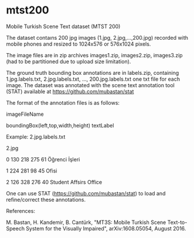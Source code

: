 # mtst200
Mobile Turkish Scene Text dataset (MTST 200)

The dataset contaıns 200 jpg images (1.jpg, 2.jpg,...,200.jpg) recorded with mobile phones and resized to 1024x576 or 576x1024 pixels.

The image files are in zip archives images1.zip, images2.zip, images3.zip (had to be partitioned due to upload size limitation).

The ground truth bounding box annotations are in labels.zip, containing 1.jpg.labels.txt, 2.jpg.labels.txt, ..., 200.jpg.labels.txt  one txt file for each image. The dataset was annotated with the scene text annotation tool (STAT) available at https://github.com/mubastan/stat

The format of the annotation files is as follows:

imageFileName

boundingBox(left,top,width,height) textLabel

Example: 2.jpg.labels.txt

2.jpg

0 130 218 275 61 Öğrenci İşleri

1 224 281 98 45 Ofisi

2 126 328 276 40 Student Affsirs Office

One can use STAT (https://github.com/mubastan/stat) to load and refine/correct these annotations.

References:

M. Bastan, H. Kandemir, B. Cantürk, "MT3S: Mobile Turkish Scene Text-to-Speech System for the Visually Impaired", arXiv:1608.05054, August 2016.


